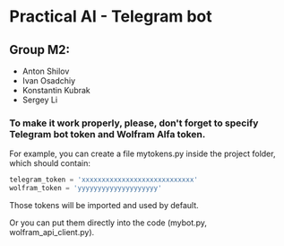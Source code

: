 # Practical AI - Telegram bot
## Group M2:
* Anton Shilov
* Ivan Osadchiy
* Konstantin Kubrak
* Sergey Li
### To make it work properly, please, don't forget to specify Telegram bot token and Wolfram Alfa token.
For example, you can create a file mytokens.py inside the project folder, which should contain:
```python
telegram_token = 'xxxxxxxxxxxxxxxxxxxxxxxxxxxx'
wolfram_token = 'yyyyyyyyyyyyyyyyyyyy'
```
Those tokens will be imported and used by default.

Or you can put them directly into the code (mybot.py, wolfram_api_client.py).
